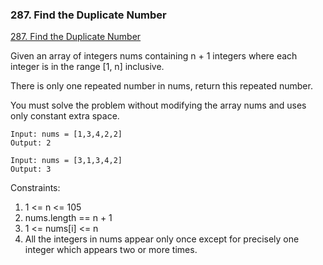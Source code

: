 ### 287. Find the Duplicate Number
[287. Find the Duplicate Number](https://leetcode.com/problems/find-the-duplicate-number/)

Given an array of integers nums containing n + 1 integers where each integer is in the range [1, n] inclusive.

There is only one repeated number in nums, return this repeated number.

You must solve the problem without modifying the array nums and uses only constant extra space.

```
Input: nums = [1,3,4,2,2]
Output: 2
```

```
Input: nums = [3,1,3,4,2]
Output: 3
```

Constraints:

1. 1 <= n <= 105
2. nums.length == n + 1
3. 1 <= nums[i] <= n
4. All the integers in nums appear only once except for precisely one integer which appears two or more times.